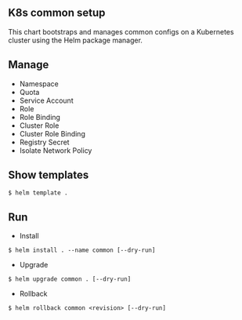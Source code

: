 ## K8s common setup
This chart bootstraps and manages common configs on a Kubernetes cluster using the Helm package manager.

## Manage
- Namespace
- Quota
- Service Account
- Role
- Role Binding
- Cluster Role
- Cluster Role Binding
- Registry Secret 
- Isolate Network Policy

## Show templates
```
$ helm template .
```

## Run
- Install
```
$ helm install . --name common [--dry-run]
```

- Upgrade
```
$ helm upgrade common . [--dry-run]
```

- Rollback
```
$ helm rollback common <revision> [--dry-run]
```

